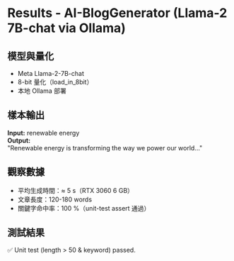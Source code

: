 # Results - AI-BlogGenerator (Llama-2 7B-chat via Ollama)

## 模型與量化
- Meta Llama-2-7B-chat
- 8-bit 量化（load_in_8bit）
- 本地 Ollama 部署

## 樣本輸出
**Input:** renewable energy  
**Output:**  
"Renewable energy is transforming the way we power our world..."

## 觀察數據
- 平均生成時間：≈ 5 s（RTX 3060 6 GB）
- 文章長度：120-180 words
- 關鍵字命中率：100 %（unit-test assert 通過）

## 測試結果
✅ Unit test (length &gt; 50 & keyword) passed.
